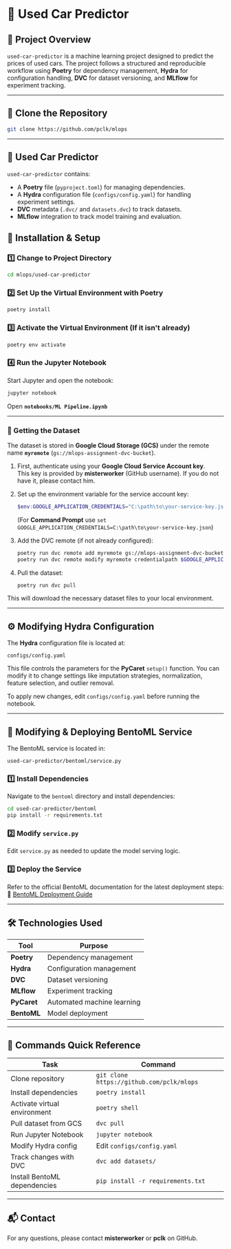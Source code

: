 # 🚗 Used Car Predictor

## 📌 Project Overview
`used-car-predictor` is a machine learning project designed to predict the prices of used cars. The project follows a structured and reproducible workflow using **Poetry** for dependency management, **Hydra** for configuration handling, **DVC** for dataset versioning, and **MLflow** for experiment tracking.

---

## 📌 Clone the Repository

```bash
git clone https://github.com/pclk/mlops
```

---

## 📌 Used Car Predictor

`used-car-predictor` contains:

- A **Poetry** file (`pyproject.toml`) for managing dependencies.
- A **Hydra** configuration file (`configs/config.yaml`) for handling experiment settings.
- **DVC** metadata (`.dvc/` and `datasets.dvc`) to track datasets.
- **MLflow** integration to track model training and evaluation.

## 🚀 Installation & Setup

### **1️⃣ Change to Project Directory**
```bash
cd mlops/used-car-predictor
```

### **2️⃣ Set Up the Virtual Environment with Poetry**
```bash
poetry install
```

### **3️⃣ Activate the Virtual Environment (If it isn't already)**
```bash
poetry env activate
```

### **4️⃣ Run the Jupyter Notebook**
Start Jupyter and open the notebook:

```bash
jupyter notebook
```

Open **`notebooks/ML Pipeline.ipynb`**

---

### **🔹 Getting the Dataset**
The dataset is stored in **Google Cloud Storage (GCS)** under the remote name **`myremote`** (`gs://mlops-assignment-dvc-bucket`).  

1. First, authenticate using your **Google Cloud Service Account key**.  
   This key is provided by **misterworker** (GitHub username). If you do not have it, please contact him.

2. Set up the environment variable for the service account key:  
   ```powershell
   $env:GOOGLE_APPLICATION_CREDENTIALS="C:\path\to\your-service-key.json"
   ```
   (For **Command Prompt** use `set GOOGLE_APPLICATION_CREDENTIALS=C:\path\to\your-service-key.json`)

3. Add the DVC remote (if not already configured):  
   ```bash
   poetry run dvc remote add myremote gs://mlops-assignment-dvc-bucket
   poetry run dvc remote modify myremote credentialpath $GOOGLE_APPLICATION_CREDENTIALS
   ```

4. Pull the dataset:  
   ```bash
   poetry run dvc pull
   ```

This will download the necessary dataset files to your local environment.

---

## ⚙️ Modifying Hydra Configuration
The **Hydra** configuration file is located at:
```
configs/config.yaml
```
This file controls the parameters for the **PyCaret** `setup()` function. You can modify it to change settings like imputation strategies, normalization, feature selection, and outlier removal.

To apply new changes, edit `configs/config.yaml` before running the notebook.

---

## 🚀 Modifying & Deploying BentoML Service

The BentoML service is located in:
```
used-car-predictor/bentoml/service.py
```

### **1️⃣ Install Dependencies**
Navigate to the `bentoml` directory and install dependencies:

```bash
cd used-car-predictor/bentoml
pip install -r requirements.txt
```

### **2️⃣ Modify `service.py`**
Edit `service.py` as needed to update the model serving logic.

### **3️⃣ Deploy the Service**
Refer to the official BentoML documentation for the latest deployment steps:
🔗 [BentoML Deployment Guide](https://docs.bentoml.com/en/latest/scale-with-bentocloud/deployment/create-deployments.html)

---

## 🛠 Technologies Used

| Tool | Purpose |
|------|---------|
| **Poetry** | Dependency management |
| **Hydra** | Configuration management |
| **DVC** | Dataset versioning |
| **MLflow** | Experiment tracking |
| **PyCaret** | Automated machine learning |
| **BentoML** | Model deployment |

---

## 📌 Commands Quick Reference

| Task | Command |
|------|---------|
| Clone repository | `git clone https://github.com/pclk/mlops` |
| Install dependencies | `poetry install` |
| Activate virtual environment | `poetry shell` |
| Pull dataset from GCS | `dvc pull` |
| Run Jupyter Notebook | `jupyter notebook` |
| Modify Hydra config | Edit `configs/config.yaml` |
| Track changes with DVC | `dvc add datasets/` |
| Install BentoML dependencies | `pip install -r requirements.txt` |

---

## 📬 Contact

For any questions, please contact **misterworker** or **pclk** on GitHub.

